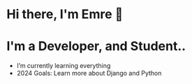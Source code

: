 # Hi there, I'm Emre 👋 

# I'm a  Developer, and Student..
- I’m currently learning everything 
  <br />
- 2024 Goals: Learn more about Django and Python
  <br />
  <br />
  


<br />
<br />


[twitter]: https://twitter.com/jojorabbit07
[linkedin]: https://linkedin.com/in/emre-günaydın-149b24174
